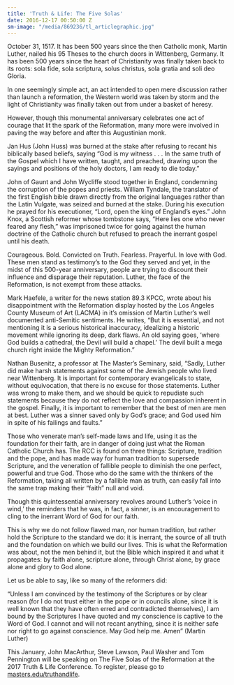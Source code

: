 ```yaml
---
title: 'Truth & Life: The Five Solas'
date: 2016-12-17 00:50:00 Z
sm-image: "/media/869236/tl_articlegraphic.jpg"
---
```


October 31, 1517. It has been 500 years since the then Catholic monk, Martin Luther, nailed his 95 Theses to the church doors in Wittenberg, Germany. It has been 500 years since the heart of Christianity was finally taken back to its roots: sola fide, sola scriptura, solus christus, sola gratia and soli deo Gloria.

In one seemingly simple act, an act intended to open mere discussion rather than launch a reformation, the Western world was taken by storm and the light of Christianity was finally taken out from under a basket of heresy.

However, though this monumental anniversary celebrates one act of courage that lit the spark of the Reformation, many more were involved in paving the way before and after this Augustinian monk.

Jan Hus (John Huss) was burned at the stake after refusing to recant his biblically based beliefs, saying “God is my witness . . . In the same truth of the Gospel which I have written, taught, and preached, drawing upon the sayings and positions of the holy doctors, I am ready to die today.”

John of Gaunt and John Wycliffe stood together in England, condemning the corruption of the popes and priests. William Tyndale, the translator of the first English bible drawn directly from the original languages rather than the Latin Vulgate, was seized and burned at the stake. During his execution he prayed for his executioner, “Lord, open the king of England’s eyes.” John Knox, a Scottish reformer whose tombstone says, “Here lies one who never feared any flesh,” was imprisoned twice for going against the human doctrine of the Catholic church but refused to preach the inerrant gospel until his death.

Courageous. Bold. Convicted on Truth. Fearless. Prayerful. In love with God. These men stand as testimony’s to the God they served and yet, in the midst of this 500-year anniversary, people are trying to discount their influence and disparage their reputation. Luther, the face of the Reformation, is not exempt from these attacks.

Mark Haefele, a writer for the news station 89.3 KPCC, wrote about his disappointment with the Reformation display hosted by the Los Angeles County Museum of Art (LACMA) in it’s omission of Martin Luther’s well documented anti-Semitic sentiments. He writes, “But it is essential, and not mentioning it is a serious historical inaccuracy, idealizing a historic movement while ignoring its deep, dark flaws. An old saying goes, ‘where God builds a cathedral, the Devil will build a chapel.’ The devil built a mega church right inside the Mighty Reformation.”

Nathan Busenitz, a professor at The Master’s Seminary, said, “Sadly, Luther did make harsh statements against some of the Jewish people who lived near Wittenberg. It is important for contemporary evangelicals to state, without equivocation, that there is no excuse for those statements. Luther was wrong to make them, and we should be quick to repudiate such statements because they do not reflect the love and compassion inherent in the gospel. Finally, it is important to remember that the best of men are men at best. Luther was a sinner saved only by God’s grace; and God used him in spite of his failings and faults.”

Those who venerate man’s self-made laws and life, using it as the foundation for their faith, are in danger of doing just what the Roman Catholic Church has. The RCC is found on three things: Scripture, tradition and the pope, and has made way for human tradition to supersede Scripture, and the veneration of fallible people to diminish the one perfect, powerful and true God. Those who do the same with the thinkers of the Reformation, taking all written by a fallible man as truth, can easily fall into the same trap making their “faith” null and void.

Though this quintessential anniversary revolves around Luther’s ‘voice in wind,’ the reminders that he was, in fact, a sinner, is an encouragement to cling to the inerrant Word of God for our faith.

This is why we do not follow flawed man, nor human tradition, but rather hold the Scripture to the standard we do: it is inerrant, the source of all truth and the foundation on which we build our lives. This is what the Reformation was about, not the men behind it, but the Bible which inspired it and what it propagates: by faith alone, scripture alone, through Christ alone, by grace alone and glory to God alone.

Let us be able to say, like so many of the reformers did:

“Unless I am convinced by the testimony of the Scriptures or by clear reason (for I do not trust either in the pope or in councils alone, since it is well known that they have often erred and contradicted themselves), I am bound by the Scriptures I have quoted and my conscience is captive to the Word of God. I cannot and will not recant anything, since it is neither safe nor right to go against conscience. May God help me. Amen” (Martin Luther)

This January, John MacArthur, Steve Lawson, Paul Washer and Tom Pennington will be speaking on The Five Solas of the Reformation at the 2017 Truth & Life Conference. To register, please go to [masters.edu/truthandlife](http://masters.edu/student-life/campus-ministries/truthandlife/ "truthandlife").
